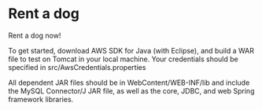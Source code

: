 # Rent a dog

Rent a dog now!

To get started, download AWS SDK for Java (with Eclipse), and build a WAR file to test on Tomcat in your local machine. Your credentials should be specified in src/AwsCredentials.properties

All dependent JAR files should be in WebContent/WEB-INF/lib and include the MySQL Connector/J JAR file, as well as the core, JDBC, and web Spring framework libraries.